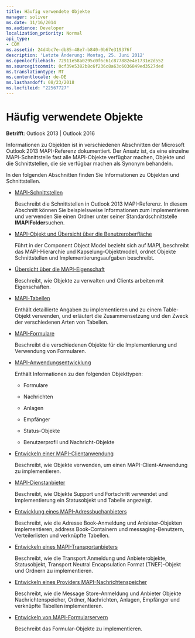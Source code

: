 ```yaml
---
title: Häufig verwendete Objekte
manager: soliver
ms.date: 11/16/2014
ms.audience: Developer
localization_priority: Normal
api_type:
- COM
ms.assetid: 24d4bc7e-db85-48e7-b840-0b67e319376f
description: 'Letzte Änderung: Montag, 25. Juni 2012'
ms.openlocfilehash: 72911e58a0295c0f6c61c877882e4e1731e2d552
ms.sourcegitcommit: 0cf39e5382b8c6f236c8a63c6036849ed3527ded
ms.translationtype: MT
ms.contentlocale: de-DE
ms.lasthandoff: 08/23/2018
ms.locfileid: "22567727"
---
```

# <a name="commonly-used-objects"></a>Häufig verwendete Objekte

  
  
**Betrifft**: Outlook 2013 | Outlook 2016 
  
Informationen zu Objekten ist in verschiedenen Abschnitten der Microsoft Outlook 2013 MAPI-Referenz dokumentiert. Der Ansatz ist, da eine einzelne MAPI-Schnittstelle fast alle MAPI-Objekte verfügbar machen, Objekte und die Schnittstellen, die sie verfügbar machen als Synonym behandeln.
  
In den folgenden Abschnitten finden Sie Informationen zu Objekten und Schnittstellen.
  
- [MAPI-Schnittstellen](mapi-interfaces.md)
    
    Beschreibt die Schnittstellen in Outlook 2013 MAPI-Referenz. In diesem Abschnitt können Sie beispielsweise Informationen zum Implementieren und verwenden Sie einen Ordner unter seiner Standardschnittstelle **IMAPIFolder**suchen.
    
- [MAPI-Objekt und Übersicht über die Benutzeroberfläche](mapi-object-and-interface-overview.md)
    
    Führt in der Component Object Model bezieht sich auf MAPI, beschreibt das MAPI-Hierarchie und Kapselung-Objektmodell, ordnet Objekte Schnittstellen und Implementierungsaufgaben beschreibt.
    
- [Übersicht über die MAPI-Eigenschaft](mapi-property-overview.md)
    
    Beschreibt, wie Objekte zu verwalten und Clients arbeiten mit Eigenschaften.
    
- [MAPI-Tabellen](mapi-tables.md)
    
    Enthält detaillierte Angaben zu implementieren und zu einem Table-Objekt verwenden, und erläutert die Zusammensetzung und den Zweck der verschiedenen Arten von Tabellen.
    
- [MAPI-Formulare](mapi-forms.md)
    
    Beschreibt die verschiedenen Objekte für die Implementierung und Verwendung von Formularen.
    
- [MAPI-Anwendungsentwicklung](mapi-application-development.md)
    
    Enthält Informationen zu den folgenden Objekttypen:
    
  - Formulare
    
  - Nachrichten
    
  - Anlagen
    
  - Empfänger
    
  - Status-Objekte
    
  - Benutzerprofil und Nachricht-Objekte
    
- [Entwickeln einer MAPI-Clientanwendung](developing-a-mapi-client-application.md)
    
    Beschreibt, wie Objekte verwenden, um einen MAPI-Client-Anwendung zu implementieren.
    
- [MAPI-Dienstanbieter](mapi-service-providers.md)
    
    Beschreibt, wie Objekte Support und Fortschritt verwendet und Implementierung ein Statusobjekt und Tabelle angezeigt.
    
- [Entwicklung eines MAPI-Adressbuchanbieters](developing-a-mapi-address-book-provider.md)
    
    Beschreibt, wie die Adresse Book-Anmeldung und Anbieter-Objekten implementieren, address Book-Containern und messaging-Benutzern, Verteilerlisten und verknüpfte Tabellen.
    
- [Entwickeln eines MAPI-Transportanbieters](developing-a-mapi-transport-provider.md)
    
    Beschreibt, wie die Transport Anmeldung und Anbieterobjekte, Statusobjekt, Transport Neutral Encapsulation Format (TNEF)-Objekt und Ordnern zu implementieren.
    
- [Entwickeln eines Providers MAPI-Nachrichtenspeicher](developing-a-mapi-message-store-provider.md)
    
    Beschreibt, wie die Message Store-Anmeldung und Anbieter Objekte Nachrichtenspeicher, Ordner, Nachrichten, Anlagen, Empfänger und verknüpfte Tabellen implementieren.
    
- [Entwickeln von MAPI-Formularservern](developing-mapi-form-servers.md)
    
    Beschreibt das Formular-Objekte zu implementieren.
    

